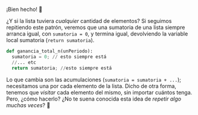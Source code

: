 ¡Bien hecho! :clap:

¿Y si la lista tuviera _cualquier_ cantidad de elementos? Si seguimos repitiendo este patrón, veremos que una sumatoria de una lista siempre arranca igual, con `sumatoria = 0`, y termina igual, devolviendo la variable local sumatoria (`return sumatoria`).

```python
def ganancia_total_n(unPeriodo):
  sumatoria = 0; // esto siempre está
  //... etc
  return sumatoria; //esto siempre está
```

Lo que cambia son las acumulaciones (`sumatoria = sumatoria + ...`); necesitamos una por cada elemento de la lista. Dicho de otra forma, tenemos que _visitar_ cada elemento del mismo, sin importar cuántos tenga. Pero, ¿cómo hacerlo? ¿No te suena conocida esta idea de _repetir algo muchas veces_? :thought_balloon:
